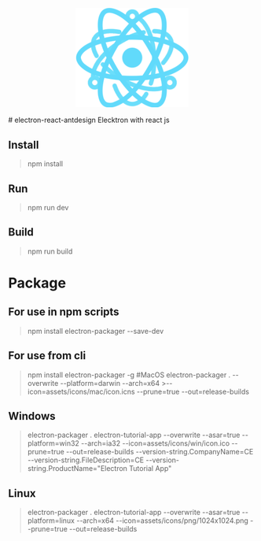  <p align="center">
    <img width="230" src="./src/logo.png"/>
</p>
# electron-react-antdesign
Elecktron with react js

## Install 
> npm install
## Run 
> npm run dev
## Build 
>npm run build
# Package 
## For use in npm scripts
>npm install electron-packager --save-dev

## For use from cli
>npm install electron-packager -g
#MacOS
>electron-packager . --overwrite --platform=darwin --arch=x64 >--icon=assets/icons/mac/icon.icns --prune=true --out=release-builds
## Windows
>electron-packager . electron-tutorial-app --overwrite --asar=true --platform=win32 --arch=ia32 --icon=assets/icons/win/icon.ico --prune=true --out=release-builds --version-string.CompanyName=CE --version-string.FileDescription=CE --version-string.ProductName="Electron Tutorial App"
## Linux
>electron-packager . electron-tutorial-app --overwrite --asar=true --platform=linux --arch=x64 --icon=assets/icons/png/1024x1024.png --prune=true --out=release-builds